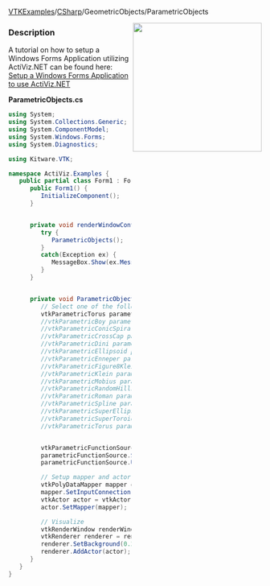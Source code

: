 [VTKExamples](/index/)/[CSharp](/CSharp)/GeometricObjects/ParametricObjects

<img align="right" src="https://github.com/lorensen/VTKExamples/blob/gh-pages/Testing/Baseline/GeometricObjects/TestParametricObjects.png?raw=true" width="256" />

### Description
A tutorial on how to setup a Windows Forms Application utilizing ActiViz.NET can be found here: [Setup a Windows Forms Application to use ActiViz.NET](http://www.vtk.org/Wiki/VTK/CSharp/ActiViz.NET)

**ParametricObjects.cs**
```csharp
using System;
using System.Collections.Generic;
using System.ComponentModel;
using System.Windows.Forms;
using System.Diagnostics;

using Kitware.VTK;

namespace ActiViz.Examples {
   public partial class Form1 : Form {
      public Form1() {
         InitializeComponent();
      }


      private void renderWindowControl1_Load(object sender, EventArgs e) {
         try {
            ParametricObjects();
         }
         catch(Exception ex) {
            MessageBox.Show(ex.Message, "Exception", MessageBoxButtons.OK);
         }
      }


      private void ParametricObjects() {
         // Select one of the following (matching the selection above)
         vtkParametricTorus parametricObject = vtkParametricTorus.New();
         //vtkParametricBoy parametricObject = vtkParametricBoy.New();
         //vtkParametricConicSpiral parametricObject = vtkParametricConicSpiral.New();
         //vtkParametricCrossCap parametricObject = vtkParametricCrossCap.New();
         //vtkParametricDini parametricObject = vtkParametricDini.New();
         //vtkParametricEllipsoid parametricObject = vtkParametricEllipsoid.New();
         //vtkParametricEnneper parametricObject = vtkParametricEnneper.New();
         //vtkParametricFigure8Klein parametricObject = vtkParametricFigure8Klein.New();
         //vtkParametricKlein parametricObject = vtkParametricKlein.New();
         //vtkParametricMobius parametricObject = vtkParametricMobius.New();
         //vtkParametricRandomHills parametricObject = vtkParametricRandomHills.New();
         //vtkParametricRoman parametricObject = vtkParametricRoman.New();
         //vtkParametricSpline parametricObject = vtkParametricSpline.New();
         //vtkParametricSuperEllipsoid parametricObject = vtkParametricSuperEllipsoid.New();
         //vtkParametricSuperToroid parametricObject = vtkParametricSuperToroid.New();
         //vtkParametricTorus parametricObject = vtkParametricTorus.New();


         vtkParametricFunctionSource parametricFunctionSource = vtkParametricFunctionSource.New();
         parametricFunctionSource.SetParametricFunction(parametricObject);
         parametricFunctionSource.Update();

         // Setup mapper and actor
         vtkPolyDataMapper mapper = vtkPolyDataMapper.New();
         mapper.SetInputConnection(parametricFunctionSource.GetOutputPort());
         vtkActor actor = vtkActor.New();
         actor.SetMapper(mapper);

         // Visualize
         vtkRenderWindow renderWindow = renderWindowControl1.RenderWindow;
         vtkRenderer renderer = renderWindow.GetRenderers().GetFirstRenderer();
         renderer.SetBackground(0.2, 0.3, 0.4);
         renderer.AddActor(actor);
      }
   }
}
```
